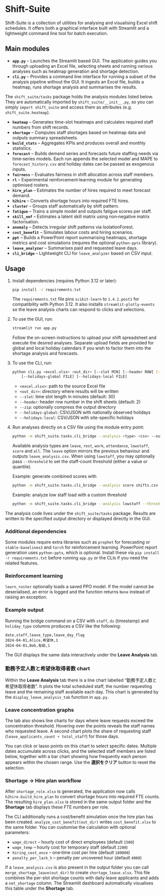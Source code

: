 # Shift-Suite

Shift-Suite is a collection of utilities for analysing and visualising Excel
shift schedules.  It offers both a graphical interface built with Streamlit
and a lightweight command line tool for batch execution.

## Main modules

- **`app.py`** – Launches the Streamlit based GUI.  The application guides you
  through uploading an Excel file, selecting sheets and running various
  analyses such as heatmap generation and shortage detection.
- **`cli.py`** – Provides a command line interface for running a subset of the
  analysis pipeline without the GUI.  It ingests an Excel file, builds a
  heatmap, runs shortage analysis and summarises the results.

The `shift_suite/tasks` package holds the analysis modules listed below. They
are automatically imported by `shift_suite/__init__.py`, so you can simply
`import shift_suite` and access them as attributes (e.g. `shift_suite.heatmap`).

- **`heatmap`** – Generates time-slot heatmaps and calculates required staff
  numbers from shift records.
- **`shortage`** – Computes staff shortages based on heatmap data and outputs
  summary spreadsheets.
- **`build_stats`** – Aggregates KPIs and produces overall and monthly
  statistics.
- **`forecast`** – Builds demand series and forecasts future staffing needs via
  time‑series models. Each run appends the selected model and MAPE to
  `forecast_history.csv` and holiday dates can be passed as exogenous inputs.
- **`fairness`** – Evaluates fairness in shift allocation across staff members.
- **`rl`** – Experimental reinforcement‑learning module for generating
  optimised rosters.
- **`hire_plan`** – Estimates the number of hires required to meet forecast
  demand.
- **`h2hire`** – Converts shortage hours into required FTE hires.
- **`cluster`** – Groups staff automatically by shift pattern.
- **`fatigue`** – Trains a simple model and outputs fatigue scores per staff.
- **`skill_nmf`** – Estimates a latent skill matrix using non‑negative matrix factorisation.
- **`anomaly`** – Detects irregular shift patterns via IsolationForest.
- **`cost_benefit`** – Simulates labour costs and hiring scenarios.
- **`ppt`** – Builds a PowerPoint report summarising heatmaps, shortage metrics
  and cost simulations (requires the optional `python-pptx` library).
- **`leave_analyzer`** – Summarises paid and requested leave days.
- **`cli_bridge`** – Lightweight CLI for `leave_analyzer` based on CSV input.

## Usage

1. Install dependencies (requires Python 3.12 or later):

   ```bash
   pip install -r requirements.txt
   ```

   The `requirements.txt` file pins `scikit-learn` to `1.4.1.post1` for
   compatibility with Python 3.12.
   It also installs `streamlit-plotly-events` so the leave analysis charts
   can respond to clicks and selections.

2. To use the GUI, run:

   ```bash
   streamlit run app.py
   ```

   Follow the on-screen instructions to upload your shift spreadsheet and
   execute the desired analyses. Separate upload fields are provided for
   global and local holiday calendars if you wish to factor them into the
   shortage analysis and forecasts.

3. To use the CLI, run:

   ```bash
   python cli.py <excel.xlsx> <out_dir> [--slot MIN] [--header ROW] [--zip] \
       [--holidays-global FILE] [--holidays-local FILE]
   ```

   - `<excel.xlsx>`: path to the source Excel file
   - `<out_dir>`: directory where results will be written
   - `--slot`: time slot length in minutes (default: 30)
   - `--header`: header row number in the shift sheets (default: 2)
   - `--zip`: optionally compress the output directory
   - `--holidays-global`: CSV/JSON with nationally observed holidays
   - `--holidays-local`: CSV/JSON with site-specific holidays

4. Run analyses directly on a CSV file using the module entry point:

   ```bash
   python -m shift_suite.tasks.cli_bridge --analysis <type> <csv> --out <dir>
   ```

   Available analysis types are `leave`, `rest`, `work`, `attendance`,
   `lowstaff`, `score` and `all`.  The `leave` option mirrors the previous
   behaviour and outputs `leave_analysis.csv`.  When using `lowstaff`, you
   may optionally pass `--threshold` to set the staff-count threshold (either
   a value or quantile).

   Example: generate combined scores with

   ```bash
   python -m shift_suite.tasks.cli_bridge --analysis score shifts.csv --out results
   ```

   Example: analyze low staff load with a custom threshold

   ```bash
   python -m shift_suite.tasks.cli_bridge --analysis lowstaff --threshold 0.2 shifts.csv --out results
   ```

The analysis code lives under the `shift_suite/tasks` package.  Results are
written to the specified output directory or displayed directly in the GUI.

### Additional dependencies

Some modules require extra libraries such as `prophet` for forecasting or
`stable-baselines3` and `torch` for reinforcement learning.  PowerPoint report
generation uses `python-pptx`, which is optional.  Install these via
`pip install -r requirements.txt` before running `app.py` or the CLIs if you
need the related features.

### Reinforcement learning

`learn_roster` optionally loads a saved PPO model. If the model cannot
be deserialised, an error is logged and the function returns `None`
instead of raising an exception.

### Example output

Running the bridge command on a CSV with `staff`, `ds` (timestamp) and
`holiday_type` columns produces a CSV like the following:

```text
date,staff,leave_type,leave_day_flag
2024-04-01,Alice,希望休,1
2024-04-01,Bob,有給,1
```

The GUI displays the same data interactively under the **Leave Analysis** tab.

### 勤務予定人数と希望休取得者数 chart

Within the **Leave Analysis** tab there is a line chart labelled “勤務予定人数と希望休取得者数”.
It plots the total scheduled staff, the number requesting leave and the
remaining staff available each day.  This chart is generated by the
`display_leave_analysis_tab` function in `app.py`.

### Leave concentration graphs

The tab also shows line charts for days where leave requests exceed the
concentration threshold. Hovering over the points reveals the staff names who
requested leave. A second chart plots the share of requesting staff
(`leave_applicants_count ÷ total_staff`) for those days.

You can click or lasso points on this chart to select specific dates. Multiple
dates accumulate across clicks, and the selected staff members are listed below,
together with a bar chart showing how frequently each person appears within the
chosen range. Use the **選択をクリア** button to reset the selection.

### Shortage → Hire plan workflow

After `shortage_role.xlsx` is generated, the application now calls
`h2hire.build_hire_plan` to convert shortage hours into required FTE counts.
The resulting `hire_plan.xlsx` is stored in the same output folder and the
**Shortage** tab displays these FTE numbers per role.

The CLI additionally runs a cost/benefit simulation once the hire plan has
been created. `analyze_cost_benefit(out_dir)` writes `cost_benefit.xlsx`
to the same folder. You can customise the calculation with optional
parameters:

- `wage_direct` – hourly cost of direct employees (default `1500`)
- `wage_temp` – hourly cost for temporary staff (default `2200`)
- `hiring_cost_once` – one‑time cost per hire (default `180000`)
- `penalty_per_lack_h` – penalty per uncovered hour (default `4000`)

If a `leave_analysis.csv` is also present in the output folder you can call
`merge_shortage_leave(out_dir)` to create `shortage_leave.xlsx`. This file
combines the per-slot shortage counts with daily leave applicants and adds a
`net_shortage` column. The Streamlit dashboard automatically visualises this
table under the **Shortage** tab.

